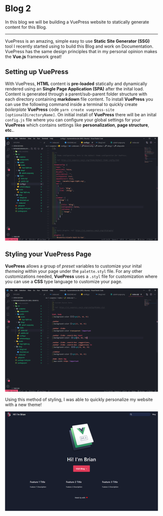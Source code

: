# Blog 2

In this blog we will be building a VuePress website to statically generate content for this Blog.

---

VuePress is an amazing, simple easy to use **Static Site Generator (SSG)** tool I recently started using to build this Blog and work on Documentation. VuePress has the same design principles that in my personal opinion makes the **Vue.js** framework great!


## Setting up VuePress

With VuePress, **HTML** content is **pre-loaded** statically and dynamically rendered using an **Single Page Application (SPA)** after the inital load. Content is generated through a parent/sub-parent folder structure with each directory containing **markdown** file content. To install **VuePress** you can use the following command inside a terminal to quickly create *boilerplate* **VuePress** code `yarn create vuepress-site [optionalDirectoryName]`. On initial install of **VuePress** there will be an inital `config.js` file where you can configure your global settings for your **VuePress** which contains settings like **personalization**, **page structure**, **etc.**.

![Vuepress Splash Page](/blog2/vuepress-config.png)

## Styling your VuePress Page

**VuePress** allows a group of *preset* variables to customize your inital *themeing* within your page under the `palette.styl` file. For any other customizations needed, **VuePress** uses a `.styl` file for customization where you can use a **CSS** type language to customize your page.

![Vuepress Styling](/blog2/style-sheet.png)

Using this method of styling, I was able to quickly personalize my website with a new theme!

![Website Splash Page](/blog2/splash-page.png)
